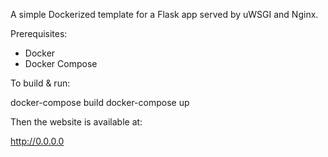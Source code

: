A simple Dockerized template for a Flask app served by uWSGI and Nginx.

Prerequisites:
  - Docker
  - Docker Compose

To build & run:

  docker-compose build
  docker-compose up

Then the website is available at:

  http://0.0.0.0
